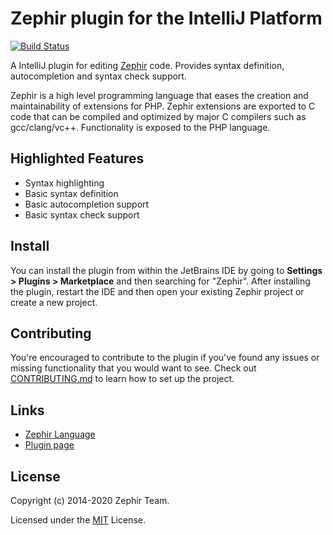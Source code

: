 # Zephir plugin for the IntelliJ Platform

[![Build Status][actions-badge]][actions link]

A IntelliJ plugin for editing [Zephir][zephir-lang] code. Provides syntax
definition, autocompletion and syntax check support.

Zephir is a high level programming language that eases the creation and
maintainability of extensions for PHP. Zephir extensions are exported to C code
that can be compiled and optimized by major C compilers such as gcc/clang/vc++.
Functionality is exposed to the PHP language.

## Highlighted Features

- Syntax highlighting
- Basic syntax definition
- Basic autocompletion support
- Basic syntax check support

## Install

You can install the plugin from within the JetBrains IDE by going to
**Settings > Plugins > Marketplace** and then searching for "Zephir". After
installing the plugin, restart the IDE and then open your existing Zephir
project or create a new project.

## Contributing

You're encouraged to contribute to the plugin if you've found any issues or
missing functionality that you would want to see. Check out
[CONTRIBUTING.md](./CONTRIBUTING.md) to learn how to set up the project.

## Links

- [Zephir Language][zephir-lang]
- [Plugin page][plugin-page]

## License

Copyright (c) 2014-2020 Zephir Team.

Licensed under the [MIT](./LICENSE) License.

[actions link]: https://github.com/zephir-lang/idea-plugin/actions
[actions-badge]: https://github.com/zephir-lang/idea-plugin/workflows/build/badge.svg
[zephir-lang]: https://zephir-lang.com/en
[plugin-page]: http://plugins.jetbrains.com/plugin/7558
